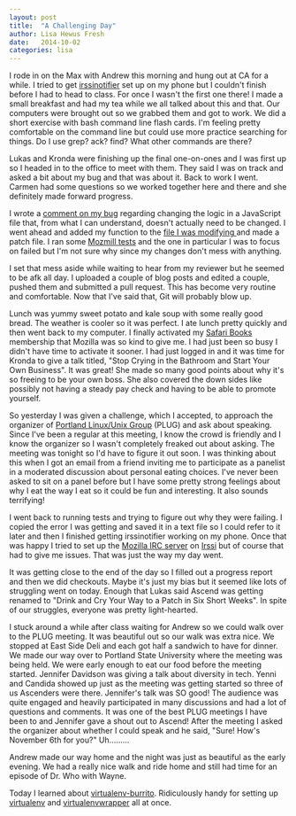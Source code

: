 ```yaml
---
layout: post
title:  "A Challenging Day"
author: Lisa Hewus Fresh
date:   2014-10-02
categories: lisa
---
```


I rode in on the Max with Andrew this morning and hung out at CA for a while. I tried to get <a href="https://irssinotifier.appspot.com/" target="_blank">irssinotifier</a> set up on my phone but I couldn't finish before I had to head to class. For once I wasn't the first one there! I made a small breakfast and had my tea while we all talked about this and that. Our computers were brought out so we grabbed them and got to work. We did a short exercise with bash command line flash cards. I'm feeling pretty comfortable on the command line but could use more practice searching for things. Do I use grep? ack? find? What other commands are there?

Lukas and Kronda were finishing up the final one-on-ones and I was first up so I headed in to the office to meet with them. They said I was on track and asked a bit about my bug and that was about it. Back to work I went. Carmen had some questions so we worked together here and there and she definitely made forward progress.

I wrote a <a href="https://bugzilla.mozilla.org/show_bug.cgi?id=671705#c15" target="_blank">comment on my bug</a> regarding changing the logic in a JavaScript file that, from what I can understand, doesn't actually need to be changed. I went ahead and added my function to the <a href="https://bugzilla.mozilla.org/show_bug.cgi?id=671705#c8" target="_blank">file I was modifying </a>and made a patch file. I ran some <a href="https://developer.mozilla.org/en-US/docs/Mozilla/QA/Mozmill_tests" target="_blank">Mozmill tests</a> and the one in particular I was to focus on failed but I'm not sure why since my changes don't mess with anything.

I set that mess aside while waiting to hear from my reviewer but he seemed to be afk all day. I uploaded a couple of blog posts and edited a couple, pushed them and submitted a pull request. This has become very routine and comfortable. Now that I've said that, Git will probably blow up.

Lunch was yummy sweet potato and kale soup with some really good bread. The weather is cooler so it was perfect. I ate lunch pretty quickly and then went back to my computer. I finally activated my <a href="https://www.safaribooksonline.com/" target="_blank">Safari Books</a> membership that Mozilla was so kind to give me. I had just been so busy I didn't have time to activate it sooner. I had just logged in and it was time for Kronda to give a talk titled, "Stop Crying in the Bathroom and Start Your Own Business". It was great! She made so many good points about why it's so freeing to be your own boss. She also covered the down sides like possibly not having a steady pay check and having to be able to promote yourself.

So yesterday I was given a challenge, which I accepted, to approach the organizer of <a href="http://www.pdxlinux.org/" target="_blank">Portland Linux/Unix Group</a> (PLUG) and ask about speaking. Since I've been a regular at this meeting, I know the crowd is friendly and I know the organizer so I wasn't completely freaked out about asking. The meeting was tonight so I'd have to figure it out soon. I was thinking about this when I got an email from a friend inviting me to participate as a panelist in a moderated discussion about personal eating choices. I've never been asked to sit on a panel before but I have some pretty strong feelings about why I eat the way I eat so it could be fun and interesting. It also sounds terrifying!

I went back to running tests and trying to figure out why they were failing. I copied the error I was getting and saved it in a text file so I could refer to it later and then I finished getting irssinotifier working on my phone. Once that was happy I tried to set up the <a href="https://wiki.mozilla.org/IRC" target="_blank">Mozilla IRC server</a> on <a href="http://www.irssi.org/" target="_blank">Irssi</a> but of course that had to give me issues. That was just the way my day went.

It was getting close to the end of the day so I filled out a progress report and then we did checkouts. Maybe it's just my bias but it seemed like lots of struggling went on today. Enough that Lukas said Ascend was getting renamed to "Drink and Cry Your Way to a Patch in Six Short Weeks". In spite of our struggles, everyone was pretty light-hearted.

I stuck around a while after class waiting for Andrew so we could walk over to the PLUG meeting. It was beautiful out so our walk was extra nice. We stopped at East Side Deli and each got half a sandwich to have for dinner. We made our way over to Portland State University where the meeting was being held. We were early enough to eat our food before the meeting started. Jennifer Davidson was giving a talk about diversity in tech. Yenni and Candida showed up just as the meeting was getting started so three of us Ascenders were there. Jennifer's talk was SO good! The audience was quite engaged and heavily participated in many discussions and had a lot of questions and comments. It was one of the best PLUG meetings I have been to and Jennifer gave a shout out to Ascend! After the meeting I asked the organizer about whether I could speak and he said, "Sure! How's November 6th for you?" Uh.........

Andrew made our way home and the night was just as beautiful as the early evening. We had a really nice walk and ride home and still had time for an episode of Dr. Who with Wayne.

Today I learned about <a href="https://github.com/brainsik/virtualenv-burrito" target="_blank">virtualenv-burrito</a>. Ridiculously handy for setting up <a href="http://virtualenv.readthedocs.org/en/latest/" target="_blank">virtualenv</a> and <a href="http://virtualenvwrapper.readthedocs.org/en/latest/" target="_blank">virtualenvwrapper</a> all at once.

